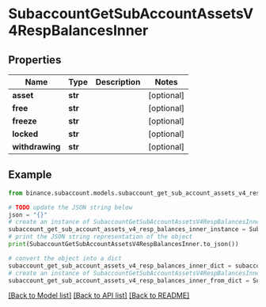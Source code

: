 # SubaccountGetSubAccountAssetsV4RespBalancesInner


## Properties

Name | Type | Description | Notes
------------ | ------------- | ------------- | -------------
**asset** | **str** |  | [optional] 
**free** | **str** |  | [optional] 
**freeze** | **str** |  | [optional] 
**locked** | **str** |  | [optional] 
**withdrawing** | **str** |  | [optional] 

## Example

```python
from binance.subaccount.models.subaccount_get_sub_account_assets_v4_resp_balances_inner import SubaccountGetSubAccountAssetsV4RespBalancesInner

# TODO update the JSON string below
json = "{}"
# create an instance of SubaccountGetSubAccountAssetsV4RespBalancesInner from a JSON string
subaccount_get_sub_account_assets_v4_resp_balances_inner_instance = SubaccountGetSubAccountAssetsV4RespBalancesInner.from_json(json)
# print the JSON string representation of the object
print(SubaccountGetSubAccountAssetsV4RespBalancesInner.to_json())

# convert the object into a dict
subaccount_get_sub_account_assets_v4_resp_balances_inner_dict = subaccount_get_sub_account_assets_v4_resp_balances_inner_instance.to_dict()
# create an instance of SubaccountGetSubAccountAssetsV4RespBalancesInner from a dict
subaccount_get_sub_account_assets_v4_resp_balances_inner_from_dict = SubaccountGetSubAccountAssetsV4RespBalancesInner.from_dict(subaccount_get_sub_account_assets_v4_resp_balances_inner_dict)
```
[[Back to Model list]](../README.md#documentation-for-models) [[Back to API list]](../README.md#documentation-for-api-endpoints) [[Back to README]](../README.md)


